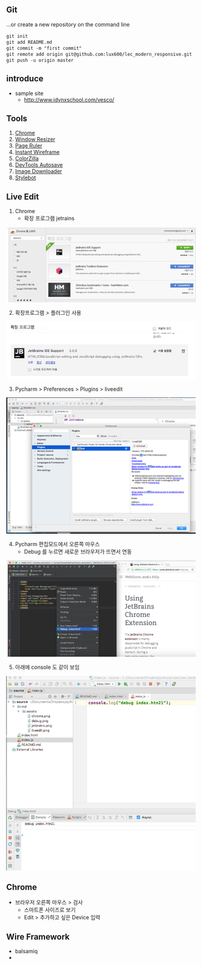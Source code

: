## Git 
…or create a new repository on the command line
~~~
git init
git add README.md
git commit -m "first commit"
git remote add origin git@github.com:lux600/lec_modern_responsive.git
git push -u origin master
~~~

## introduce 

- sample site 
    - http://www.idynxschool.com/vesco/
    
## Tools 
1. [Chrome](https://www.google.com/chrome/browser/desktop/index.html) 
2. [Window Resizer](https://chrome.google.com/webstore/detail/window-resizer/kkelicaakdanhinjdeammmilcgefonfh/related?hl=en) 
3. [Page Ruler](https://chrome.google.com/webstore/detail/page-ruler/jlpkojjdgbllmedoapgfodplfhcbnbpn)
4. [Instant Wireframe](https://chrome.google.com/webstore/detail/instant-wireframe/pmpmnmbgidlnoamkpmcikaejhmeldnha)
5. [ColorZilla](https://chrome.google.com/webstore/detail/colorzilla/bhlhnicpbhignbdhedgjhgdocnmhomnp/related)
6. [DevTools Autosave](https://chrome.google.com/webstore/detail/devtools-autosave/mlejngncgiocofkcbnnpaieapabmanfl)
7. [Image Downloader](https://chrome.google.com/webstore/detail/image-downloader/cnpniohnfphhjihaiiggeabnkjhpaldj)
8. [Stylebot](https://chrome.google.com/webstore/detail/stylebot/oiaejidbmkiecgbjeifoejpgmdaleoha)

## Live Edit
1. Chrome 
    - 확장 프로그램 jetrains
    
![](./md/assets/jetbrains.png)

2. 확장프로그램 > 플러그인 사용 

![](./md/assets/chrome.png)

3. Pycharm > Preferences > Plugins > liveedit

![](./md/assets/liveedit.png)

4. Pycharm 편집모드에서 오른쪽 마우스 
    - Debug 를 누르면 새로운 브라우저가 뜨면서 연동 

![](./md/assets/debug.png)

5. 아래에 console 도 같이 보임 

![](./md/assets/console.png)

## Chrome 
- 브라우저 오른쪽 마우스 > 검사 
    - 스마트폰 사이즈로 보기 
    - Edit > 추가하고 싶은 Device 입력          

## Wire Framework
- balsamiq
- 
